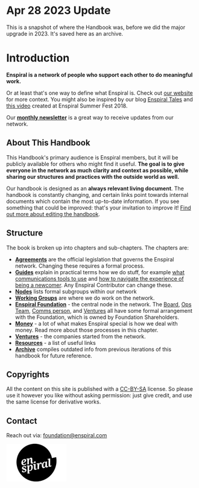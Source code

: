 # Apr 28 2023 Update

This is a snapshot of where the Handbook was, before we did the major upgrade in 2023. It's saved here as an archive.


# Introduction


**Enspiral is a network of people who support each other to do meaningful work.**

Or at least that's one way to define what Enspiral is. Check out [our website](https://enspiral.com) for more context. You might also be inspired by our blog [Enspiral Tales](https://medium.com/enspiral-tales) and [this video](https://www.youtube.com/watch?v=lScGElP49Jc) created at Enspiral Summer Fest 2018.

Our [**monthly newsletter**](https://enspiral.substack.com) is a great way to receive updates from our network.

## About This Handbook

This Handbook's primary audience is Enspiral members, but it will be publicly available for others who might find it useful. **The goal is to give everyone in the network as much clarity and context as possible, while sharing our structures and practices with the outside world as well.**

Our handbook is designed as an **always relevant living document**. The handbook is constantly changing, and certain links point towards internal documents which contain the most up-to-date information. If you see something that could be improved: that's your invitation to improve it! [Find out more about editing the handbook](guides/contributing.md).

## Structure

The book is broken up into chapters and sub-chapters. The chapters are:

* [**Agreements**](agreements/) are the official legislation that governs the Enspiral network. Changing these requires a formal process.
* [**Guides**](guides/) explain in practical terms how we do stuff, for example [what communications tools to use](guides/comms_guidelines.md) and [how to navigate the experience of being a newcomer](/guides/newcomers.md). Any Enspiral Contributor can change these.
* [**Nodes**](nodes/) lists formal subgroups within our network
* [**Working Groups**](working-groups/) are where we do work on the network.
* [**Enspiral Foundation**](foundation/) - the central node in the network. The [Board](foundation/board.md), [Ops Team](foundation/ops-scope.md), [Comms person](foundation/comms-role.md), and [Ventures](ventures/) all have some formal arrangement with the Foundation, which is owned by Foundation Shareholders.
* [**Money**](money/) - a lot of what makes Enspiral special is how we deal with money. Read more about those processes in this chapter.
* [**Ventures**](ventures.md) - the companies started from the network.
* [**Resources**](/resources.md) - a list of useful links
* [**Archive**](archive/) compiles outdated info from previous iterations of this handbook for future reference.

## Copyrights

All the content on this site is published with a [CC-BY-SA](https://creativecommons.org/licenses/by-sa/4.0/) license. So please use it however you like without asking permission: just give credit, and use the same license for derivative works.

## Contact

Reach out via: foundation@enspiral.com

![](/.gitbook/assets/enspiral-logo-black.jpg)
